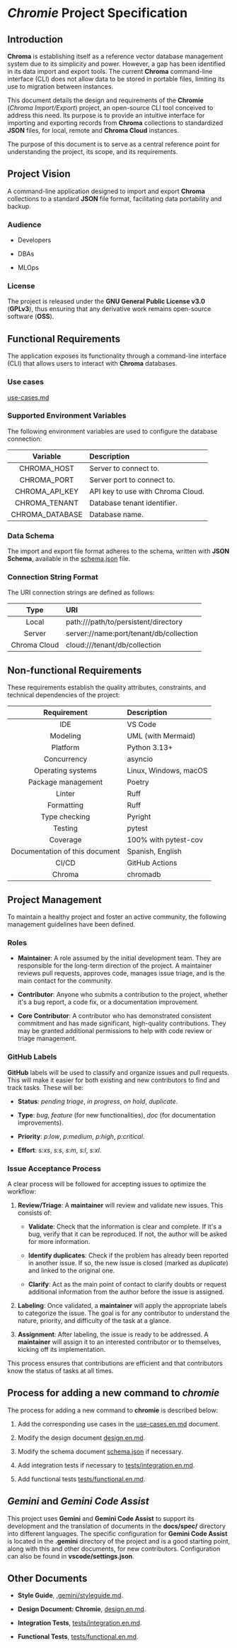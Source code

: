 # *Chromie* Project Specification


## Introduction

**Chroma** is establishing itself as a reference vector database management system due to its simplicity and power.
However, a gap has been identified in its data import and export tools.
The current **Chroma** command-line interface (CLI) does not allow data to be stored in portable files, limiting its use to migration between instances.

This document details the design and requirements of the **Chromie** (*Chroma Import/Export*) project, an open-source CLI tool conceived to address this need.
Its purpose is to provide an intuitive interface for importing and exporting records from **Chroma** collections to standardized **JSON** files, for local, remote and **Chroma Cloud** instances.

The purpose of this document is to serve as a central reference point for understanding the project, its scope, and its requirements.


## Project Vision

A command-line application designed to import and export **Chroma** collections to a standard **JSON** file format, facilitating data portability and backup.

### Audience

- Developers

- DBAs

- MLOps

### License

The project is released under the **GNU General Public License v3.0** (**GPLv3**), thus ensuring that any derivative work remains open-source software (**OSS**).


## Functional Requirements

The application exposes its functionality through a command-line interface (CLI) that allows users to interact with **Chroma** databases.

### Use cases

[use-cases.md](use-cases.en.md)

### Supported Environment Variables

The following environment variables are used to configure the database connection:

Variable | Description
:--: | :--
CHROMA_HOST | Server to connect to.
CHROMA_PORT | Server port to connect to.
CHROMA_API_KEY | API key to use with Chroma Cloud.
CHROMA_TENANT | Database tenant identifier.
CHROMA_DATABASE | Database name.

### Data Schema

The import and export file format adheres to the schema, written with **JSON Schema**, available in the [schema.json](schema.json) file.

### Connection String Format

The URI connection strings are defined as follows:

Type | URI
:--: | :--
Local | path:///path/to/persistent/directory
Server | server://name:port/tenant/db/collection
Chroma Cloud | cloud:///tenant/db/collection


## Non-functional Requirements

These requirements establish the quality attributes, constraints, and technical dependencies of the project:

Requirement | Description
:--: | :--
IDE | VS Code
Modeling | UML (with Mermaid)
Platform | Python 3.13+
Concurrency | asyncio
Operating systems | Linux, Windows, macOS
Package management | Poetry
Linter | Ruff
Formatting | Ruff
Type checking | Pyright
Testing | pytest
Coverage | 100% with pytest-cov
Documentation of this document | Spanish, English
CI/CD | GitHub Actions
Chroma | chromadb


## Project Management

To maintain a healthy project and foster an active community, the following management guidelines have been defined.

### Roles

- **Maintainer**: A role assumed by the initial development team.
  They are responsible for the long-term direction of the project.
  A maintainer reviews pull requests, approves code, manages issue triage, and is the main contact for the community.

- **Contributor**: Anyone who submits a contribution to the project, whether it's a bug report, a code fix, or a documentation improvement.

- **Core Contributor**: A contributor who has demonstrated consistent commitment and has made significant, high-quality contributions.
  They may be granted additional permissions to help with code review or triage management.

### GitHub Labels

**GitHub** labels will be used to classify and organize issues and pull requests.
This will make it easier for both existing and new contributors to find and track tasks.
These will be:

- **Status**: *pending triage*, *in progress*, *on hold*, *duplicate*.

- **Type**: *bug*, *feature* (for new functionalities), *doc* (for documentation improvements).

- **Priority**: *p:low*, *p:medium*, *p:high*, *p:critical*.

- **Effort**: *s:xs*, *s:s*, *s:m*, *s:l*, *s:xl*.

### Issue Acceptance Process

A clear process will be followed for accepting issues to optimize the workflow:

01. **Review/Triage**: A **maintainer** will review and validate new issues.
    This consists of:

    - **Validate**: Check that the information is clear and complete.
      If it's a bug, verify that it can be reproduced.
      If not, the author will be asked for more information.

    - **Identify duplicates**: Check if the problem has already been reported in another issue.
      If so, the new issue is closed (marked as *duplicate*) and linked to the original one.

    - **Clarify**: Act as the main point of contact to clarify doubts or request additional information from the author before the issue is assigned.

02. **Labeling**: Once validated, a **maintainer** will apply the appropriate labels to categorize the issue.
    The goal is for any contributor to understand the nature, priority, and difficulty of the task at a glance.

03. **Assignment**: After labeling, the issue is ready to be addressed.
    A **maintainer** will assign it to an interested contributor or to themselves, kicking off its implementation.

This process ensures that contributions are efficient and that contributors know the status of tasks at all times.


## Process for adding a new command to *chromie*

The process for adding a new command to **chromie** is described below:

01. Add the corresponding use cases in the [use-cases.en.md](use-cases.en.md) document.

02. Modify the design document [design.en.md](design.en.md).

03. Modify the schema document [schema.json](schema.json) if necessary.

04. Add integration tests if necessary to [tests/integration.en.md](tests/integration.en.md).

05. Add functional tests [tests/functional.en.md](tests/functional.en.md).


## *Gemini* and *Gemini Code Assist*

This project uses **Gemini** and **Gemini Code Assist** to support its development and the translation of documents in the **docs/spec/** directory into different languages.
The specific configuration for **Gemini Code Assist** is located in the **.gemini** directory of the project and is a good starting point, along with this and other documents, for new contributors.
Configuration can also be found in **vscode/settings.json**.


## Other Documents

- **Style Guide**, [.gemini/styleguide.md](../../.gemini/styleguide.md).

- **Design Document: Chromie**, [design.en.md](design.en.md).

- **Integration Tests**, [tests/integration.en.md](tests/integration.en.md).

- **Functional Tests**, [tests/functional.en.md](tests/functional.en.md).
